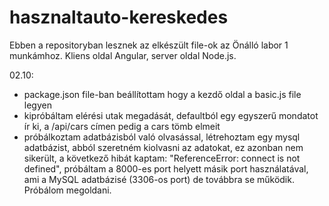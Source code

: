 # hasznaltauto-kereskedes
Ebben a repositoryban lesznek az elkészült file-ok az Önálló labor 1 munkámhoz.
Kliens oldal Angular, server oldal Node.js.

02.10:
 * package.json file-ban beállítottam hogy a kezdő oldal a basic.js file legyen
 * kipróbáltam elérési utak megadását, defaultból egy egyszerű mondatot ír ki, a /api/cars címen pedig a cars tömb elmeit
 * próbálkoztam adatbázisból való olvasással, létrehoztam egy mysql adatbázist, abból szeretném kiolvasni az adatokat, ez azonban nem sikerült, a következő hibát kaptam: "ReferenceError: connect is not defined", próbáltam a 8000-es port helyett másik port használatával, ami a MySQL adatbázisé (3306-os port) de továbbra se működik. Próbálom megoldani. 

